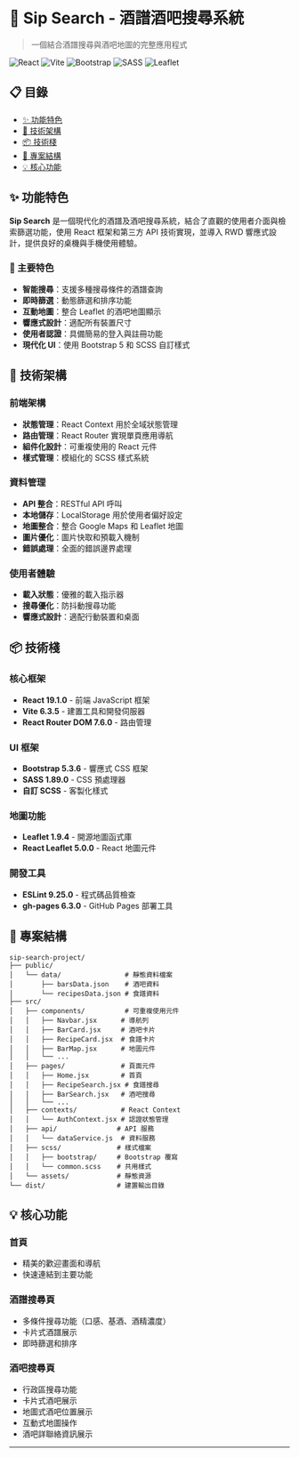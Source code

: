 # 🍷 Sip Search - 酒譜酒吧搜尋系統

> 一個結合酒譜搜尋與酒吧地圖的完整應用程式

![React](https://img.shields.io/badge/React-61DAFB?style=for-the-badge&logo=react&logoColor=black)
![Vite](https://img.shields.io/badge/Vite-646CFF?style=for-the-badge&logo=vite&logoColor=white)
![Bootstrap](https://img.shields.io/badge/Bootstrap-7952B3?style=for-the-badge&logo=bootstrap&logoColor=white)
![SASS](https://img.shields.io/badge/SASS-CC6699?style=for-the-badge&logo=sass&logoColor=white)
![Leaflet](https://img.shields.io/badge/Leaflet-199900?style=for-the-badge&logo=leaflet&logoColor=white)

## 📋 目錄

- [✨ 功能特色](#-功能特色)
- [🔧 技術架構](#-技術架構)
- [📦 技術棧](#-技術棧)
- [📁 專案結構](#-專案結構)
- [💡 核心功能](#-核心功能)

## ✨ 功能特色

**Sip Search** 是一個現代化的酒譜及酒吧搜尋系統，結合了直觀的使用者介面與檢索篩選功能，使用 React 框架和第三方 API 技術實現，並導入 RWD 響應式設計，提供良好的桌機與手機使用體驗。

### 🎯 主要特色

- **智能搜尋**：支援多種搜尋條件的酒譜查詢
- **即時篩選**：動態篩選和排序功能
- **互動地圖**：整合 Leaflet 的酒吧地圖顯示
- **響應式設計**：適配所有裝置尺寸
- **使用者認證**：具備簡易的登入與註冊功能
- **現代化 UI**：使用 Bootstrap 5 和 SCSS 自訂樣式

## 🔧 技術架構

### 前端架構

- **狀態管理**：React Context 用於全域狀態管理
- **路由管理**：React Router 實現單頁應用導航
- **組件化設計**：可重複使用的 React 元件
- **樣式管理**：模組化的 SCSS 樣式系統

### 資料管理

- **API 整合**：RESTful API 呼叫
- **本地儲存**：LocalStorage 用於使用者偏好設定
- **地圖整合**：整合 Google Maps 和 Leaflet 地圖
- **圖片優化**：圖片快取和預載入機制
- **錯誤處理**：全面的錯誤邊界處理

### 使用者體驗

- **載入狀態**：優雅的載入指示器
- **搜尋優化**：防抖動搜尋功能
- **響應式設計**：適配行動裝置和桌面

## 📦 技術棧

### 核心框架

- **React 19.1.0** - 前端 JavaScript 框架
- **Vite 6.3.5** - 建置工具和開發伺服器
- **React Router DOM 7.6.0** - 路由管理

### UI 框架

- **Bootstrap 5.3.6** - 響應式 CSS 框架
- **SASS 1.89.0** - CSS 預處理器
- **自訂 SCSS** - 客製化樣式

### 地圖功能

- **Leaflet 1.9.4** - 開源地圖函式庫
- **React Leaflet 5.0.0** - React 地圖元件

### 開發工具

- **ESLint 9.25.0** - 程式碼品質檢查
- **gh-pages 6.3.0** - GitHub Pages 部署工具

## 📁 專案結構

```
sip-search-project/
├── public/
│   └── data/                # 靜態資料檔案
│       ├── barsData.json    # 酒吧資料
│       └── recipesData.json # 食譜資料
├── src/
│   ├── components/          # 可重複使用元件
│   │   ├── Navbar.jsx      # 導航列
│   │   ├── BarCard.jsx     # 酒吧卡片
│   │   ├── RecipeCard.jsx  # 食譜卡片
│   │   ├── BarMap.jsx      # 地圖元件
│   │   └── ...
│   ├── pages/              # 頁面元件
│   │   ├── Home.jsx        # 首頁
│   │   ├── RecipeSearch.jsx # 食譜搜尋
│   │   ├── BarSearch.jsx   # 酒吧搜尋
│   │   └── ...
│   ├── contexts/           # React Context
│   │   └── AuthContext.jsx # 認證狀態管理
│   ├── api/               # API 服務
│   │   └── dataService.js  # 資料服務
│   ├── scss/              # 樣式檔案
│   │   ├── bootstrap/     # Bootstrap 覆寫
│   │   └── common.scss    # 共用樣式
│   └── assets/            # 靜態資源
└── dist/                  # 建置輸出目錄
```

## 💡 核心功能

### 首頁

- 精美的歡迎畫面和導航
- 快速連結到主要功能

### 酒譜搜尋頁

- 多條件搜尋功能（口感、基酒、酒精濃度）
- 卡片式酒譜展示
- 即時篩選和排序

### 酒吧搜尋頁

- 行政區搜尋功能
- 卡片式酒吧展示
- 地圖式酒吧位置展示
- 互動式地圖操作
- 酒吧詳聯絡資訊展示

---
